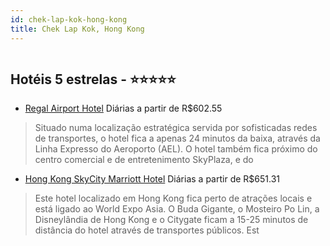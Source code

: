 ```yaml
---
id: chek-lap-kok-hong-kong
title: Chek Lap Kok, Hong Kong
---
```


<center><img src="http://photos.hotelbeds.com/giata/06/069612/069612a_hb_a_026.jpg" alt="" /></center>


## Hotéis 5 estrelas - ⭐️⭐️⭐️⭐️⭐️

-    [Regal Airport Hotel](https://www.hurb.com/hoteis/chek-lap-kok/regal-airport-hotel-JNP-JP336812?cmp=18055) Diárias a partir de R$602.55
   > Situado numa localização estratégica servida por sofisticadas redes de transportes, o hotel fica a apenas 24 minutos da baixa, através da Linha Expresso do Aeroporto (AEL). O hotel também fica próximo do centro comercial e de entretenimento SkyPlaza, e do
-    [Hong Kong SkyCity Marriott Hotel](https://www.hurb.com/hoteis/chek-lap-kok/hong-kong-skycity-marriott-hotel-JNP-JP112303?cmp=18055) Diárias a partir de R$651.31
   > Este hotel localizado em Hong Kong fica perto de atrações locais e está ligado ao World Expo Asia. O Buda Gigante, o Mosteiro Po Lin, a Disneylândia de Hong Kong e o Citygate ficam a 15-25 minutos de distância do hotel através de transportes públicos. Est
